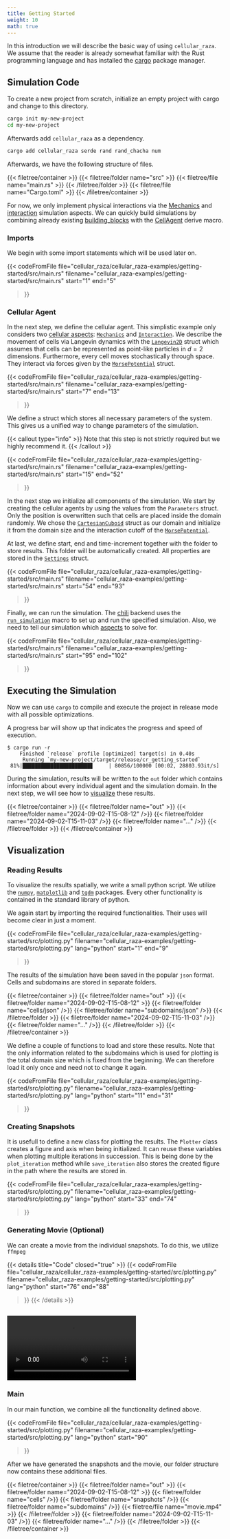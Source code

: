 ```yaml
---
title: Getting Started
weight: 10
math: true
---
```


In this introduction we will describe the basic way of using `cellular_raza`.
We assume that the reader is already somewhat familiar with the Rust programming language and has
installed the [cargo](https://doc.rust-lang.org/cargo/) package manager.

## Simulation Code

To create a new project from scratch, initialize an empty project with cargo and change to this directory.
```bash
cargo init my-new-project
cd my-new-project
```

Afterwards add `cellular_raza` as a dependency.
```bash
cargo add cellular_raza serde rand rand_chacha num
```

Afterwards, we have the following structure of files.

{{< filetree/container >}}
    {{< filetree/folder name="src" >}}
        {{< filetree/file name="main.rs" >}}
    {{< /filetree/folder >}}
    {{< filetree/file name="Cargo.toml" >}}
{{< /filetree/container >}}

For now, we only implement physical interactions via the
[Mechanics](/internals/concepts/cell/mechanics) and
[interaction](/internals/concepts/cell/interaction) simulation aspects.
We can quickly build simulations by combining already existing [building_blocks](building-blocks)
with the [CellAgent](/docs/cellular_raza-concepts/derive.CellAgent.html) derive macro.

### Imports

We begin with some import statements which will be used later on.

{{< codeFromFile
    file="cellular_raza/cellular_raza-examples/getting-started/src/main.rs"
    filename="cellular_raza-examples/getting-started/src/main.rs"
    start="1"
    end="5"
>}}

### Cellular Agent

In the next step, we define the cellular agent.
This simplistic example only considers two [cellular aspects](/internals/concepts):
[`Mechanics`](/internals/concepts) and [`Interaction`](/internals/concepts).
We describe the movement of cells via Langevin dynamics with the
[`Langevin2D`](/docs/cellular_raza_building_blocks/struct.Langevin2D.html) struct which
assumes that cells can be represented as point-like particles in $d=2$ dimensions.
Furthermore, every cell moves stochastically through space.
They interact via forces given by the
[`MorsePotential`](/docs/cellular_raza_building_blocks/struct.MorsePotential.html) struct.

{{< codeFromFile
    file="cellular_raza/cellular_raza-examples/getting-started/src/main.rs"
    filename="cellular_raza-examples/getting-started/src/main.rs"
    start="7"
    end="13"
>}}

We define a struct which stores all necessary parameters of the system.
This gives us a unified way to change parameters of the simulation.

{{< callout type="info" >}}
Note that this step is not strictly required but we highly recommend it.
{{< /callout >}}

{{< codeFromFile
    file="cellular_raza/cellular_raza-examples/getting-started/src/main.rs"
    filename="cellular_raza-examples/getting-started/src/main.rs"
    start="15"
    end="52"
>}}

In the next step we initialize all components of the simulation.
We start by creating the cellular agents by using the values from the `Parameters` struct.
Only the position is overwritten such that cells are placed inside the domain randomly.
We chose the [`CartesianCuboid`](/docs/cellular_raza_building_blocks/struct.CartesianCuboid) struct
as our domain and initialize it from the domain size and the interaction cutoff of the
[`MorsePotential`](/docs/cellular_raza_building_blocks/struct.MorsePotential).

At last, we define start, end and time-increment together with the folder to store results.
This folder will be automatically created.
All properties are stored in the
[`Settings`](/docs/cellular_raza_core/backend/chili/struct.Settings) struct.

{{< codeFromFile
    file="cellular_raza/cellular_raza-examples/getting-started/src/main.rs"
    filename="cellular_raza-examples/getting-started/src/main.rs"
    start="54"
    end="93"
>}}

Finally, we can run the simulation.
The [chili](/internals/backends/chili) backend uses the
[`run_simulation`](/docs/cellular_raza_core/backend/chili/macro.run_simulation) macro to set up and
run the specified simulation.
Also, we need to tell our simulation which [aspects](/internals/concepts) to solve for.

{{< codeFromFile
    file="cellular_raza/cellular_raza-examples/getting-started/src/main.rs"
    filename="cellular_raza-examples/getting-started/src/main.rs"
    start="95"
    end="102"
>}}

## Executing the Simulation

Now we can use `cargo` to compile and execute the project in release mode with all possible
optimizations.

A progress bar will show up that indicates the progress and speed of execution.

```
$ cargo run -r
    Finished `release` profile [optimized] target(s) in 0.40s
     Running `my-new-project/target/release/cr_getting_started`
 81%|██████████████████████▊     | 80856/100000 [00:02, 28803.93it/s]

```

During the simulation, results will be written to the `out` folder which contains information about
every individual agent and the simulation domain.
In the next step, we will see how to [visualize](#plotting-results) these results.

{{< filetree/container >}}
    {{< filetree/folder name="out" >}}
        {{< filetree/folder name="2024-09-02-T15-08-12" />}}
        {{< filetree/folder name="2024-09-02-T15-11-03" />}}
        {{< filetree/folder name="..." />}}
    {{< /filetree/folder >}}
{{< /filetree/container >}}

## Visualization
### Reading Results

To visualize the results spatially, we write a small python script.
We utilize the [`numpy`](https://numpy.org/), [`matplotlib`](https://matplotlib.org/) and
[`tqdm`](https://github.com/tqdm/tqdm) packages.
Every other functionality is contained in the standard library of python.

We again start by importing the required functionalities.
Their uses will become clear in just a moment.

{{< codeFromFile
    file="cellular_raza/cellular_raza-examples/getting-started/src/plotting.py"
    filename="cellular_raza-examples/getting-started/src/plotting.py"
    lang="python"
    start="1"
    end="9"
>}}

The results of the simulation have been saved in the popular `json` format.
Cells and subdomains are stored in separate folders.

{{< filetree/container >}}
    {{< filetree/folder name="out" >}}
        {{< filetree/folder name="2024-09-02-T15-08-12" >}}
            {{< filetree/folder name="cells/json" />}}
            {{< filetree/folder name="subdomains/json" />}}
        {{< /filetree/folder >}}
        {{< filetree/folder name="2024-09-02-T15-11-03" />}}
        {{< filetree/folder name="..." />}}
    {{< /filetree/folder >}}
{{< /filetree/container >}}

We define a couple of functions to load and store these results.
Note that the only information related to the subdomains which is used for plotting is the total
domain size which is fixed from the beginning.
We can therefore load it only once and need not to change it again.

{{< codeFromFile
    file="cellular_raza/cellular_raza-examples/getting-started/src/plotting.py"
    filename="cellular_raza-examples/getting-started/src/plotting.py"
    lang="python"
    start="11"
    end="31"
>}}

### Creating Snapshots

It is usefull to define a new class for plotting the results.
The `Plotter` class creates a figure and axis when being initialized.
It can reuse these variables when plotting multiple iterations in succession.
This is being done by the `plot_iteration` method while `save_iteration` also stores the created
figure in the path  where the results are stored in.

{{< codeFromFile
    file="cellular_raza/cellular_raza-examples/getting-started/src/plotting.py"
    filename="cellular_raza-examples/getting-started/src/plotting.py"
    lang="python"
    start="33"
    end="74"
>}}


### Generating Movie (Optional)

We can create a movie from the individual snapshots.
To do this, we utilize `ffmpeg`

{{< details title="Code" closed="true" >}}
{{< codeFromFile
    file="cellular_raza/cellular_raza-examples/getting-started/src/plotting.py"
    filename="cellular_raza-examples/getting-started/src/plotting.py"
    lang="python"
    start="76"
    end="88"
>}}
{{< /details >}}

<div style="width: 100%; padding-top: 1em;">
    <video controls style="margin-left: auto; margin-right: auto;">
        <source src="/guides/getting-started/movie.mp4" type="video/mp4">
    </video>
</div>

### Main

In our main function, we combine all the functionality defined above.


{{< codeFromFile
    file="cellular_raza/cellular_raza-examples/getting-started/src/plotting.py"
    filename="cellular_raza-examples/getting-started/src/plotting.py"
    lang="python"
    start="90"
>}}

After we have generated the snapshots and the movie, our folder structure now contains these
additional files.

{{< filetree/container >}}
    {{< filetree/folder name="out" >}}
        {{< filetree/folder name="2024-09-02-T15-08-12" >}}
            {{< filetree/folder name="cells" />}}
            {{< filetree/folder name="snapshots" />}}
            {{< filetree/folder name="subdomains" />}}
            {{< filetree/file name="movie.mp4" >}}
            {{< /filetree/folder >}}
        {{< filetree/folder name="2024-09-02-T15-11-03" />}}
        {{< filetree/folder name="..." />}}
    {{< /filetree/folder >}}
{{< /filetree/container >}}

